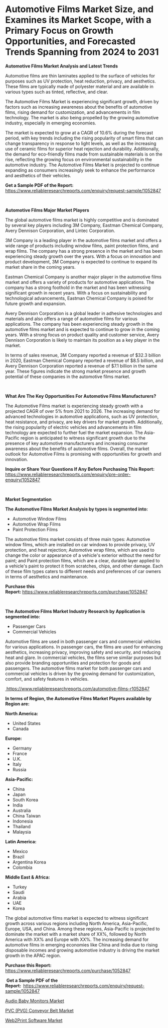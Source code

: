 <p><h1>Automotive Films Market Size, and Examines its Market Scope, with a Primary Focus on Growth Opportunities, and Forecasted Trends Spanning from 2024 to 2031</h1></p><p><strong>Automotive Films Market Analysis and Latest Trends</strong></p>
<p><p>Automotive films are thin laminates applied to the surface of vehicles for purposes such as UV protection, heat reduction, privacy, and aesthetics. These films are typically made of polyester material and are available in various types such as tinted, reflective, and clear. </p><p>The Automotive Films Market is experiencing significant growth, driven by factors such as increasing awareness about the benefits of automotive films, rising demand for customization, and advancements in film technology. The market is also being propelled by the growing automotive industry, especially in emerging economies.</p><p>The market is expected to grow at a CAGR of 10.6% during the forecast period, with key trends including the rising popularity of smart films that can change transparency in response to light levels, as well as the increasing use of ceramic films for superior heat rejection and durability. Additionally, the demand for eco-friendly films made from sustainable materials is on the rise, reflecting the growing focus on environmental sustainability in the automotive industry. The Automotive Films Market is projected to continue expanding as consumers increasingly seek to enhance the performance and aesthetics of their vehicles.</p></p>
<p><strong>Get a Sample PDF of the Report:&nbsp;</strong> <a href="https://www.reliableresearchreports.com/enquiry/request-sample/1052847">https://www.reliableresearchreports.com/enquiry/request-sample/1052847</a></p>
<p>&nbsp;</p>
<p><strong>Automotive Films Major Market Players</strong></p>
<p><p>The global automotive films market is highly competitive and is dominated by several key players including 3M Company, Eastman Chemical Company, Avery Dennison Corporation, and Lintec Corporation.</p><p>3M Company is a leading player in the automotive films market and offers a wide range of products including window films, paint protection films, and wrap films. The company has a strong presence in the market and has been experiencing steady growth over the years. With a focus on innovation and product development, 3M Company is expected to continue to expand its market share in the coming years.</p><p>Eastman Chemical Company is another major player in the automotive films market and offers a variety of products for automotive applications. The company has a strong foothold in the market and has been witnessing significant growth in recent years. With a focus on sustainability and technological advancements, Eastman Chemical Company is poised for future growth and expansion.</p><p>Avery Dennison Corporation is a global leader in adhesive technologies and materials and also offers a range of automotive films for various applications. The company has been experiencing steady growth in the automotive films market and is expected to continue to grow in the coming years. With a strong focus on product quality and customer service, Avery Dennison Corporation is likely to maintain its position as a key player in the market.</p><p>In terms of sales revenue, 3M Company reported a revenue of $32.3 billion in 2020, Eastman Chemical Company reported a revenue of $8.5 billion, and Avery Dennison Corporation reported a revenue of $7.1 billion in the same year. These figures indicate the strong market presence and growth potential of these companies in the automotive films market.</p></p>
<p>&nbsp;</p>
<p><strong>What Are The Key Opportunities For Automotive Films Manufacturers?</strong></p>
<p><p>The Automotive Films market is experiencing steady growth with a projected CAGR of over 5% from 2021 to 2026. The increasing demand for advanced technologies in automotive applications, such as UV protection, heat resistance, and privacy, are key drivers for market growth. Additionally, the rising popularity of electric vehicles and advancements in film technology are expected to further fuel the market expansion. The Asia-Pacific region is anticipated to witness significant growth due to the presence of key automotive manufacturers and increasing consumer awareness about the benefits of automotive films. Overall, the market outlook for Automotive Films is promising with opportunities for growth and innovation.</p></p>
<p><strong>Inquire or Share Your Questions If Any Before Purchasing This Report:</strong> <a href="https://www.reliableresearchreports.com/enquiry/pre-order-enquiry/1052847">https://www.reliableresearchreports.com/enquiry/pre-order-enquiry/1052847</a></p>
<p>&nbsp;</p>
<p><strong>Market Segmentation</strong></p>
<p><strong>The Automotive Films Market Analysis by types is segmented into:</strong></p>
<p><ul><li>Automotive Window Films</li><li>Automotive Wrap Films</li><li>Paint Protection Films</li></ul></p>
<p><p>The automotive films market consists of three main types: Automotive window films, which are installed on car windows to provide privacy, UV protection, and heat rejection; Automotive wrap films, which are used to change the color or appearance of a vehicle's exterior without the need for paint; and Paint protection films, which are a clear, durable layer applied to a vehicle's paint to protect it from scratches, chips, and other damage. Each of these film types caters to different needs and preferences of car owners in terms of aesthetics and maintenance.</p></p>
<p><strong>Purchase this Report:&nbsp;</strong><a href="https://www.reliableresearchreports.com/purchase/1052847">https://www.reliableresearchreports.com/purchase/1052847</a></p>
<p>&nbsp;</p>
<p><strong>The Automotive Films Market Industry Research by Application is segmented into:</strong></p>
<p><ul><li>Passenger Cars</li><li>Commercial Vehicles</li></ul></p>
<p><p>Automotive films are used in both passenger cars and commercial vehicles for various applications. In passenger cars, the films are used for enhancing aesthetics, increasing privacy, improving safety and security, and reducing heat and glare. In commercial vehicles, the films serve similar purposes but also provide branding opportunities and protection for goods and passengers. The automotive films market for both passenger cars and commercial vehicles is driven by the growing demand for customization, comfort, and safety features in vehicles.</p></p>
<p><a href="https://www.reliableresearchreports.com/automotive-films-r1052847">&nbsp;https://www.reliableresearchreports.com/automotive-films-r1052847</a></p>
<p><strong>In terms of Region, the Automotive Films Market Players available by Region are:</strong></p>
<p>
    <p> <strong> North America: </strong>
        <ul>
            <li>United States</li>
            <li>Canada</li>
        </ul>
        </p> 
    <p> <strong> Europe: </strong>
        <ul>
            <li>Germany</li>
            <li>France</li>
            <li>U.K.</li>
            <li>Italy</li>
            <li>Russia</li>
        </ul>
        </p> 
    <p> <strong> Asia-Pacific: </strong>
        <ul>
            <li>China</li>
            <li>Japan</li>
            <li>South Korea</li>
            <li>India</li>
            <li>Australia</li>
            <li>China Taiwan</li>
            <li>Indonesia</li>
            <li>Thailand</li>
            <li>Malaysia</li>
        </ul>
        </p> 
    <p> <strong> Latin America: </strong>
        <ul>
            <li>Mexico</li>
            <li>Brazil</li>
            <li>Argentina Korea</li>
            <li>Colombia</li>
        </ul>
        </p> 
    <p> <strong> Middle East & Africa: </strong>
        <ul>
            <li>Turkey</li>
            <li>Saudi</li>
            <li>Arabia</li>
            <li>UAE</li>
            <li>Korea</li>
        </ul>
    </p>
    </p>
<p><p>The global automotive films market is expected to witness significant growth across various regions including North America, Asia-Pacific, Europe, USA, and China. Among these regions, Asia-Pacific is projected to dominate the market with a market share of XX%, followed by North America with XX% and Europe with XX%. The increasing demand for automotive films in emerging economies like China and India due to rising disposable incomes and growing automotive industry is driving the market growth in the APAC region.</p></p>
<p><strong>Purchase this Report: </strong><a href="https://www.reliableresearchreports.com/purchase/1052847">https://www.reliableresearchreports.com/purchase/1052847</a></p>
<p>&nbsp;<strong>Get a Sample PDF of the Report:&nbsp;&nbsp;</strong><a href="https://www.reliableresearchreports.com/enquiry/request-sample/1052847">https://www.reliableresearchreports.com/enquiry/request-sample/1052847</a></p>
<p><strong></strong></p>
<p><p><a href="https://github.com/sofayahoo2023/Market-Research-Report-List-4/blob/main/audio-baby-monitors-market.md">Audio Baby Monitors Market</a></p><p><a href="https://github.com/jerrycopelandthomaswsqd8q/Market-Research-Report-List-2/blob/main/pvc-pvg-conveyor-belt-market.md">PVC (PVG) Conveyor Belt Market</a></p><p><a href="https://view.publitas.com/reportprime-1/web2print-software-market-comprehensive-assessment-by-type-application-and-geography/">Web2Print Software Market</a></p></p>